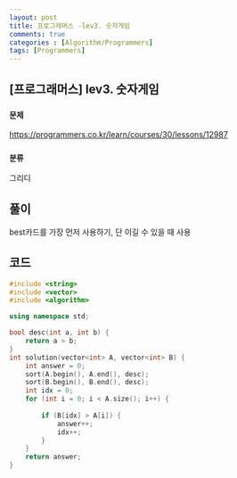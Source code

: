 ```yaml
---
layout: post
title: 프로그래머스 -lev3. 숫자게임
comments: true
categories : [Algorithm/Programmers]
tags: [Programmers]
---
```


## [프로그래머스] lev3.  숫자게임

### `문제 ` 

https://programmers.co.kr/learn/courses/30/lessons/12987

### `분류`

그리디

## 풀이

best카드를 가장 먼저 사용하기,  단 이길 수 있을 때 사용



## 코드

```c++
#include <string>
#include <vector>
#include <algorithm>

using namespace std;

bool desc(int a, int b) {
	return a > b;
}
int solution(vector<int> A, vector<int> B) {
	int answer = 0;
	sort(A.begin(), A.end(), desc);
	sort(B.begin(), B.end(), desc);
	int idx = 0;
	for (int i = 0; i < A.size(); i++) {
		
		if (B[idx] > A[i]) {
			answer++;
			idx++;
		}
	}
	return answer;
}
```




